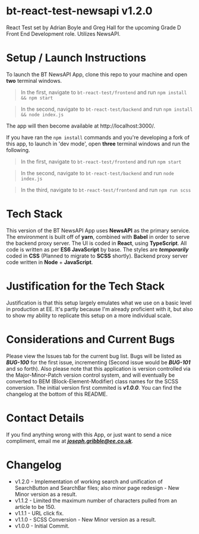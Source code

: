 # bt-react-test-newsapi v1.2.0
React Test set by Adrian Boyle and Greg Hall for the upcoming Grade D Front End Development role. Utilizes NewsAPI.

# Setup / Launch Instructions
To launch the BT NewsAPI App, clone this repo to your machine and open **two** terminal windows.

> In the first, navigate to `bt-react-test/frontend` and run `npm install && npm start`

> In the second, navigate to `bt-react-test/backend` and run `npm install && node index.js`

The app will then become available at http://localhost:3000/.

If you have ran the `npm install` commands and you're developing a fork of this app, to launch in 'dev mode', open **three** terminal windows and run the following.

> In the first, navigate to `bt-react-test/frontend` and run `npm start`

> In the second, navigate to `bt-react-test/backend` and run `node index.js`

> In the third, navigate to `bt-react-test/frontend` and run `npm run scss`

# Tech Stack
This version of the BT NewsAPI App uses **NewsAPI** as the primary service.
The environment is built off of **yarn**, combined with **Babel** in order to serve the backend proxy server.
The UI is coded in **React**, using **TypeScript**. All code is written as per **ES6 JavaScript** by base. The styles are _**temporarily**_ coded in **CSS** (Planned to migrate to **SCSS** shortly). Backend proxy server code written in **Node** + **JavaScript**.

# Justification for the Tech Stack
Justification is that this setup largely emulates what we use on a basic level in production at EE. It's partly because I'm already proficient with it, but also to show my ability to replicate this setup on a more individual scale.

# Considerations and Current Bugs
Please view the Issues tab for the current bug list. Bugs will be listed as _**BUG-100**_ for the first issue, incrementing (Second issue would be _**BUG-101**_ and so forth).
Also please note that this application is version controlled via the Major-Minor-Patch version control system, and will eventually be converted to BEM (Block-Element-Modifier) class names for the SCSS conversion. The initial version first commited is _**v1.0.0**_. You can find the changelog at the bottom of this README.

# Contact Details
If you find anything wrong with this App, or just want to send a nice compliment, email me at _**joseph.gribble@ee.co.uk**_.

# Changelog
- v1.2.0 - Implementation of working search and unification of SearchButton and SearchBar files; also minor page redesign - New Minor version as a result.
- v1.1.2 - Limited the maximum number of characters pulled from an article to be 150.
- v1.1.1 - URL click fix.
- v1.1.0 - SCSS Conversion - New Minor version as a result.
- v1.0.0 - Initial Commit.
